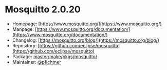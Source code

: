 # Mosquitto 2.0.20
 - Homepage: [https://www.mosquitto.org/](https://www.mosquitto.org/)
 - Manpage: [https://www.mosquitto.org/documentation/](https://www.mosquitto.org/documentation/)
 - Changelog: [https://mosquitto.org/blog/](https://mosquitto.org/blog/)
 - Repository: [https://github.com/eclipse/mosquitto](https://github.com/eclipse/mosquitto)
 - Package: [master/make/pkgs/mosquitto/](https://github.com/Freetz-NG/freetz-ng/tree/master/make/pkgs/mosquitto/)
 - Maintainer: [@pfichtner](https://github.com/pfichtner)

